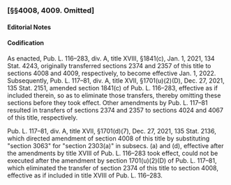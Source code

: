 ### [§§4008, 4009. Omitted] ###

#### **Editorial Notes** ####

#### Codification ####

As enacted, Pub. L. 116–283, div. A, title XVIII, §1841(c), Jan. 1, 2021, 134 Stat. 4243, originally transferred sections 2374 and 2357 of this title to sections 4008 and 4009, respectively, to become effective Jan. 1, 2022. Subsequently, Pub. L. 117–81, div. A, title XVII, §1701(u)(2)(D), Dec. 27, 2021, 135 Stat. 2151, amended section 1841(c) of Pub. L. 116–283, effective as if included therein, so as to eliminate those transfers, thereby omitting these sections before they took effect. Other amendments by Pub. L. 117–81 resulted in transfers of sections 2374 and 2357 to sections 4024 and 4067 of this title, respectively.

Pub. L. 117–81, div. A, title XVII, §1701(d)(7), Dec. 27, 2021, 135 Stat. 2136, which directed amendment of section 4008 of this title by substituting "section 3063" for "section 2303(a)" in subsecs. (a) and (d), effective after the amendments by title XVIII of Pub. L. 116–283 took effect, could not be executed after the amendment by section 1701(u)(2)(D) of Pub. L. 117–81, which eliminated the transfer of section 2374 of this title to section 4008, effective as if included in title XVIII of Pub. L. 116–283.